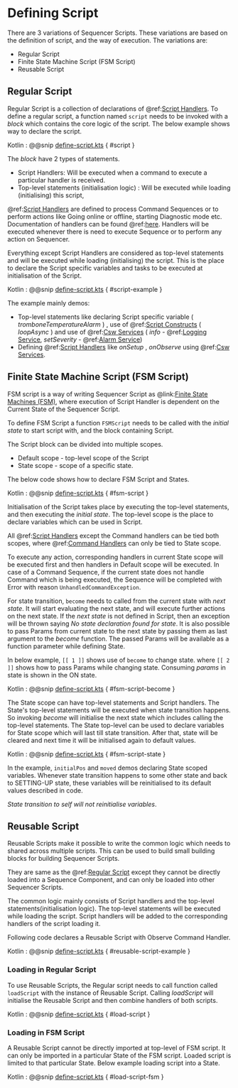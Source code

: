 # Defining Script
 
There are 3 variations of Sequencer Scripts. These variations are based on the definition of script,
and the way of execution. The variations are:

- Regular Script
- Finite State Machine Script (FSM Script)
- Reusable Script

## Regular Script

Regular Script is a collection of declarations of @ref:[Script Handlers](handlers.md). To define a regular script,
a function named `script` needs to be invoked with a *block* which contains the core logic of the script.
The below example shows way to declare the script.

Kotlin
:   @@snip [define-script.kts](../../../../../../../examples/src/main/kotlin/esw/ocs/scripts/examples/paradox/DefineScriptExample.kts) { #script }
 
The *block* have 2 types of statements.

- Script Handlers: Will be executed when a command to execute a particular handler is received.
- Top-level statements (initialisation logic) : Will be executed while loading (initialising) this script,  

@ref:[Script Handlers](handlers.md) are defined to process Command Sequences or to perform actions like Going online or offline, starting Diagnostic mode etc.
Documentation of handlers can be found @ref:[here](handlers.md). Handlers will be executed whenever there is need to execute Sequence or to perform any action
on Sequencer.

Everything except Script Handlers are considered as top-level statements and will be executed while loading (initialising) the script.
This is the place to declare the Script specific variables and tasks to be executed at initialisation of the Script.

Kotlin
:   @@snip [define-script.kts](../../../../../../../examples/src/main/kotlin/esw/ocs/scripts/examples/paradox/DefineScriptExample.kts) { #script-example }

The example mainly demos:

- Top-level statements like declaring Script specific variable ( *tromboneTemperatureAlarm* ) , use of @ref:[Script Constructs](../script-constructs.md) ( *loopAsync* ) and
use of @ref:[Csw Services](../script-constructs.md) ( *info* - @ref:[Logging Service](../services/logging-service.md),
*setSeverity* - @ref:[Alarm Service](../services/alarm-service.md))
- Defining @ref:[Script Handlers](handlers.md) like *onSetup* , *onObserve* using @ref:[Csw Services](../script-constructs.md).

## Finite State Machine Script (FSM Script)

FSM script is a way of writing Sequencer Script as @link:[Finite State Machines (FSM)](https://en.wikipedia.org/wiki/Finite-state_machine), where execution of
Script Handler is dependent on the Current State of the Sequencer Script.   

To define FSM Script a function `FSMScript` needs to be called with the *initial state* to start script with, and the block containing Script.

The Script block can be divided into multiple scopes. 

- Default scope - top-level scope of the Script 
- State scope - scope of a specific state.

The below code shows how to declare FSM Script and States.

Kotlin
:   @@snip [define-script.kts](../../../../../../../examples/src/main/kotlin/esw/ocs/scripts/examples/paradox/DefineScriptExample.kts) { #fsm-script }

Initialisation of the Script takes place by executing the top-level statements, and then executing the *initial state*. The top-level scope is the place
to declare variables which can be used in Script. 

All @ref:[Script Handlers](handlers.md) except the Command handlers can be tied both scopes,
where @ref:[Command Handlers](handlers.md#command-handlers) can only be tied to State scope.

To execute any action, corresponding handlers in current State scope will be executed first and then handlers in Default scope will be executed.
In case of a Command Sequence, if the current state does not handle Command which is being executed, the Sequence will be completed with Error with reason
`UnhandledCommandException`.

For state transition, `become` needs to called from the current state with *next state*. It will start evaluating the next state, and will execute further actions on the
next state. If the *next state* is not defined in Script, then an exception will be thrown saying *No state declaration found for state*.
It is also possible to pass Params from current state to the next state by passing them as last argument to the *become* function. The passed Params will be available as a
function parameter while defining State.

In below example, `[[ 1 ]]` shows use of `become` to change state. where `[[ 2 ]]` shows how to pass Params while changing state. Consuming *params* in state is shown in
the ON state.

Kotlin
:   @@snip [define-script.kts](../../../../../../../examples/src/main/kotlin/esw/ocs/scripts/examples/paradox/DefineScriptExample.kts) { #fsm-script-become }

The State scope can have top-level statements and Script handlers. The State's top-level statements will be executed when state transition happens. So invoking *become*
will initialise the next state which includes calling the top-level statements. The State top-level can be used to declare variables for State scope which will last till
state transition. After that, state will be cleared and next time it will be initialised again to default values. 

Kotlin
:   @@snip [define-script.kts](../../../../../../../examples/src/main/kotlin/esw/ocs/scripts/examples/paradox/DefineScriptExample.kts) { #fsm-script-state }

In the example, `initialPos` and `moved` demos declaring State scoped variables. Whenever state transition happens to some other state and back to SETTING-UP state,
these variables will be reinitialised to its default values described in code.
 
*State transition to self will not reinitialise variables*.      

## Reusable Script

Reusable Scripts make it possible to write the common logic which needs to shared across multiple scripts. This can be used to build small building blocks for building
Sequencer Scripts.
 
They are same as the @ref:[Regular Script](#regular-script) except they cannot be directly loaded into a Sequence Component, and can only be loaded into
other Sequencer Scripts.

The common logic mainly consists of Script handlers and the top-level statements(initialisation logic). The top-level statements will be executed while
loading the script. Script handlers will be added to the corresponding handlers of the script loading it.

Following code declares a Reusable Script with Observe Command Handler.

Kotlin
:   @@snip [define-script.kts](../../../../../../../examples/src/main/kotlin/esw/ocs/scripts/examples/paradox/DefineScriptExample.kts) { #reusable-script-example }

### Loading in Regular Script

To use Reusable Scripts, the Regular script needs to call function called `loadScript` with the instance of Reusable Script. Calling *loadScript* will initialise
the Reusable Script and then combine handlers of both scripts.

Kotlin
:   @@snip [define-script.kts](../../../../../../../examples/src/main/kotlin/esw/ocs/scripts/examples/paradox/DefineScriptExample.kts) { #load-script }

### Loading in FSM Script

A Reusable Script cannot be directly imported at top-level of FSM script. It can only be imported in a particular State of the FSM script.
Loaded script is limited to that particular State. Below example loading script into a State.

Kotlin
:   @@snip [define-script.kts](../../../../../../../examples/src/main/kotlin/esw/ocs/scripts/examples/paradox/DefineScriptExample.kts) { #load-script-fsm }
